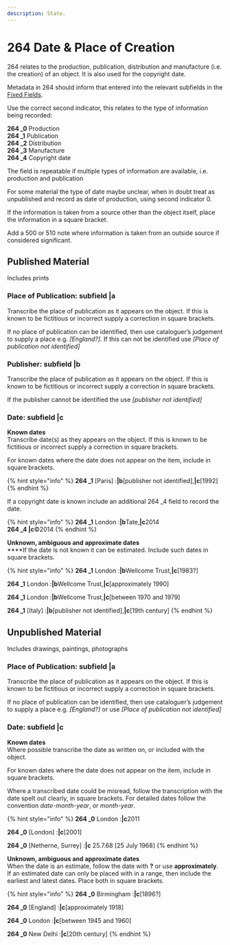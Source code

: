 ```yaml
---
description: State.
---
```


# 264 Date & Place of Creation

264 relates to the production, publication, distribution and manufacture (i.e. the creation) of an object. It is also used for the copyright date.&#x20;

Metadata in 264 should inform that entered into the relevant subfields in the [Fixed Fields](leader-fields.md).

Use the correct second indicator, this relates to the type of information being recorded:

**264 \_0**  Production\
**264 \_1**  Publication\
**264 \_2**  Distribution\
**264 \_3**  Manufacture\
**264 \_4**  Copyright date

The field is repeatable if multiple types of information are available, i.e. production and publication

For some material the type of date maybe unclear, when in doubt treat as unpublished and record as date of production, using second indicator 0.

If the information is taken from a source other than the object itself, place the information in a square bracket.

Add a 500 or 510 note where information is taken from an outside source if considered significant.&#x20;

## Published Material&#x20;

Includes prints

### Place of Publication: subfield |a

Transcribe the place of publication as it appears on the object. If this is known to be fictitious or incorrect supply a correction in square brackets.

If no place of publication can be identified, then use cataloguer’s judgement to supply a place e.g. _\[England?]._ If this can not be identified use _\[Place of publication not identified]_

### Publisher: subfield |b

Transcribe the place of publication as it appears on the object. If this is known to be fictitious or incorrect supply a correction in square brackets.

If the publisher cannot be identified the use _\[publisher not identified]_

### Date: subfield |c

**Known dates**\
Transcribe date(s) as they appears on the object. If this is known to be fictitious or incorrect supply a correction in square brackets.

For known dates where the date does not appear on the item, include in square brackets.

{% hint style="info" %}
**264 \_1**  \[Paris] :**|b**\[publisher not identified],**|c**\[1992]
{% endhint %}

If a copyright date is known include an additional 264 \_4 field to record the date.

{% hint style="info" %}
**264 \_1**  London :**|b**Tate,**|c**2014\
**264 \_4 |c**©2014
{% endhint %}

**Unknown, ambiguous and approximate dates**\
****If the date is not known it can be estimated. Include such dates in square brackets.

{% hint style="info" %}
**264 \_1**  London :**|b**Wellcome Trust,**|c**\[1983?]

**264 \_1**  London :**|b**Wellcome Trust,**|c**\[approximately 1990]

**264 \_1**  London :**|b**Wellcome Trust,**|c**\[between 1970 and 1979]

**264 \_1**  \[Italy] :**|b**\[publisher not identified],**|c**\[19th century]
{% endhint %}

## Unpublished Material&#x20;

Includes drawings, paintings, photographs

### Place of Publication: subfield |a

Transcribe the place of publication as it appears on the object. If this is known to be fictitious or incorrect supply a correction in square brackets.

If no place of publication can be identified, then use cataloguer’s judgement to supply a place e.g. _\[England?]_ or use _\[Place of publication not identified]_

### Date: subfield |c

**Known dates**\
Where possible transcribe the date as written on, or included with the object.

For known dates where the date does not appear on the item, include in square brackets.

Where a transcribed date could be misread, follow the transcription with the date spelt out clearly, in square brackets. For detailed dates follow the convention _date-month-year_, or _month-year_.

{% hint style="info" %}
**264 \_0** London :**|c**2011

**264 \_0** \[London] :**|c**\[2001]

**264 \_0** \[Netherne, Surrey] :**|c** 25.7.68 \[25 July 1968]
{% endhint %}

**Unknown, ambiguous and approximate dates**\
When the date is an estimate, follow the date with **?** or use **approximately**. If an estimated date can only be placed with in a range, then include the earliest and latest dates. Place both in square brackets.

{% hint style="info" %}
**264 \_0** Birmingham :**|c**\[1896?]

**264 \_0** \[England] :**|c**\[approximately 1918]

**264 \_0** London :**|c**\[between 1945 and 1960]

**264 \_0** New Delhi :**|c**\[20th century]
{% endhint %}
